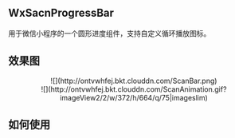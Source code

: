 ## WxSacnProgressBar
用于微信小程序的一个圆形进度组件，支持自定义循环播放图标。

## 效果图
<center>![](http://ontvwhfej.bkt.clouddn.com/ScanBar.png)</center>
<center>![](http://ontvwhfej.bkt.clouddn.com/ScanAnimation.gif?imageView2/2/w/372/h/664/q/75|imageslim)</center>  
  
## 如何使用

